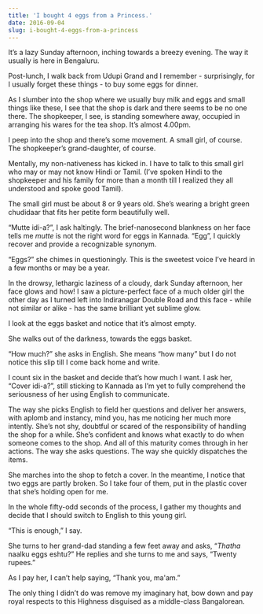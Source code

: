 ```yaml
---
title: 'I bought 4 eggs from a Princess.'
date: 2016-09-04
slug: i-bought-4-eggs-from-a-princess
---
```

It’s a lazy Sunday afternoon, inching towards a breezy evening. The way it usually is here in Bengaluru.

Post-lunch, I walk back from Udupi Grand and I remember - surprisingly, for I usually forget these things - to buy some eggs for dinner.

As I slumber into the shop where we usually buy milk and eggs and small things like these, I see that the shop is dark and there seems to be no one there. The shopkeeper, I see, is standing somewhere away, occupied in arranging his wares for the tea shop. It’s almost 4.00pm.

I peep into the shop and there’s some movement. A small girl, of course. The shopkeeper’s grand-daughter, of course.

Mentally, my non-nativeness has kicked in. I have to talk to this small girl who may or may not know Hindi or Tamil. (I’ve spoken Hindi to the shopkeeper and his family for more than a month till I realized they all understood and spoke good Tamil).

The small girl must be about 8 or 9 years old. She’s wearing a bright green chudidaar that fits her petite form beautifully well.

“Mutte idi-a?”, I ask haltingly. The brief-nanosecond blankness on her face tells me _mutte_ is not the right word for eggs in Kannada. “Egg”, I quickly recover and provide a recognizable synonym.

“Eggs?” she chimes in questioningly. This is the sweetest voice I’ve heard in a few months or may be a year.

In the drowsy, lethargic laziness of a cloudy, dark Sunday afternoon, her face glows and how! I saw a picture-perfect face of a much older girl the other day as I turned left into Indiranagar Double Road and this face - while not similar or alike - has the same brilliant yet sublime glow.

I look at the eggs basket and notice that it’s almost empty.

She walks out of the darkness, towards the eggs basket.

“How much?” she asks in English. She means “how many” but I do not notice this slip till I come back home and write.

I count six in the basket and decide that’s how much I want. I ask her, “Cover idi-a?”, still sticking to Kannada as I’m yet to fully comprehend the seriousness of her using English to communicate.

The way she picks English to field her questions and deliver her answers, with aplomb and instancy, mind you, has me noticing her much more intently. She’s not shy, doubtful or scared of the responsibility of handling the shop for a while. She’s confident and knows what exactly to do when someone comes to the shop. And all of this maturity comes through in her actions. The way she asks questions. The way she quickly dispatches the items.

She marches into the shop to fetch a cover. In the meantime, I notice that two eggs are partly broken. So I take four of them, put in the plastic cover that she’s holding open for me.

In the whole fifty-odd seconds of the process, I gather my thoughts and decide that I should switch to English to this young girl.

“This is enough,” I say.

She turns to her grand-dad standing a few feet away and asks, “_Thatha_ naalku eggs eshtu?” He replies and she turns to me and says, “Twenty rupees.”

As I pay her, I can’t help saying, “Thank you, ma'am.”

The only thing I didn’t do was remove my imaginary hat, bow down and pay royal respects to this Highness disguised as a middle-class Bangalorean.